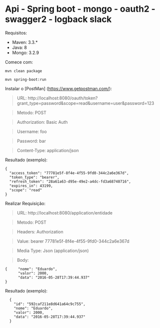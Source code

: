 # Api - Spring boot - mongo - oauth2 - swagger2 - logback slack

Requisitos:
- Maven: 3.3.*
- Java: 8
- Mongo: 3.2.9

Comece com:
```
mvn clean package
```
```
mvn spring-boot:run
```

Instalar o [PostMan] (https://www.getpostman.com/):


> URL: http://localhost:8080/oauth/token?grant_type=password&scope=read&username=user&password=123

> Metodo: POST

> Authorization: Basic Auth

> Username: foo

> Password: bar

> Content-Type: application/json



Resultado (exemplo):
```
{
  "access_token": "77781e5f-8f4e-4f55-9fd0-344c2a6e367d",
  "token_type": "bearer",
  "refresh_token": "28a61a63-d95e-49e2-a4dc-fd3a68740716",
  "expires_in": 43199,
  "scope": "read"
}
```

Realizar Requisição:
> URL: http://localhost:8080/application/entidade

> Metodo: POST

> Headers: Authorization

> Value: bearer 77781e5f-8f4e-4f55-9fd0-344c2a6e367d

> Media Type: Json (application/json)

> Body: 

```
{     "nome": "Eduardo",
      "valor": 2000,
      "data": "2016-05-28T17:39:44.937"
}
```

Resultado (exemplo):
```	
  {
    "id": "592caf211e8d641a64c9c755",
    "nome": "Eduardo",
    "valor": 2000,
    "data": "2016-05-28T17:39:44.937"
  }
```



